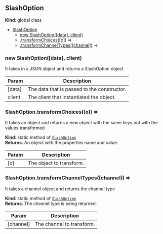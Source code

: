 <a name="SlashOption"></a>

## SlashOption
**Kind**: global class  

* [SlashOption](#SlashOption)
    * [new SlashOption([data], client)](#new_SlashOption_new)
    * [.transformChoices([o])](#SlashOption.transformChoices) ⇒
    * [.transformChannelTypes([channel])](#SlashOption.transformChannelTypes) ⇒

<a name="new_SlashOption_new"></a>

### new SlashOption([data], client)
It takes in a JSON object and returns a SlashOption object


| Param | Description |
| --- | --- |
| [data] | The data that is passed to the constructor. |
| client | The client that instantiated the object. |

<a name="SlashOption.transformChoices"></a>

### SlashOption.transformChoices([o]) ⇒
It takes an object and returns a new object with the same keys but with the values transformed

**Kind**: static method of [<code>SlashOption</code>](#SlashOption)  
**Returns**: An object with the properties name and value.  

| Param | Description |
| --- | --- |
| [o] | The object to transform. |

<a name="SlashOption.transformChannelTypes"></a>

### SlashOption.transformChannelTypes([channel]) ⇒
It takes a channel object and returns the channel type

**Kind**: static method of [<code>SlashOption</code>](#SlashOption)  
**Returns**: The channel type is being returned.  

| Param | Description |
| --- | --- |
| [channel] | The channel to transform. |

